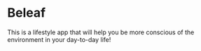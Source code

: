 # Beleaf

This is a lifestyle app that will help you be more conscious of the environment in your day-to-day life!
